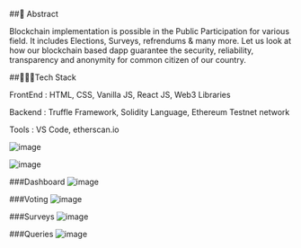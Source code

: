 ##🧐 Abstract

Blockchain implementation is possible in the Public Participation for various field.
It includes Elections, Surveys, refrendums & many more.
Let us look at how our blockchain based dapp guarantee the security, reliability, transparency and anonymity for common citizen of our country.

##👩🏻‍💻Tech Stack

FrontEnd : HTML, CSS, Vanilla JS, React JS, Web3 Libraries

Backend : Truffle Framework, Solidity Language, Ethereum Testnet network

Tools : VS Code, etherscan.io

![image](https://user-images.githubusercontent.com/42957988/183244997-9841e7a2-06aa-4b17-a8b0-00147b8f5c9d.png)

![image](https://user-images.githubusercontent.com/42957988/183245005-40d558f8-46ad-4d2a-8a46-a0b95eb498de.png)

###Dashboard
![image](https://user-images.githubusercontent.com/42957988/183245030-bce1f3ac-2b95-4d23-a78a-f5b805d6ab99.png)

###Voting
![image](https://user-images.githubusercontent.com/42957988/183245055-56091ff8-8a0a-4c57-b884-0b8bb73b744f.png)

###Surveys
![image](https://user-images.githubusercontent.com/42957988/183245064-b3028646-9c92-42a3-9924-39e6c9d98c6b.png)

###Queries
![image](https://user-images.githubusercontent.com/42957988/183245072-b6c8c9dc-e7c8-4f3e-944b-1b9c21377de9.png)

